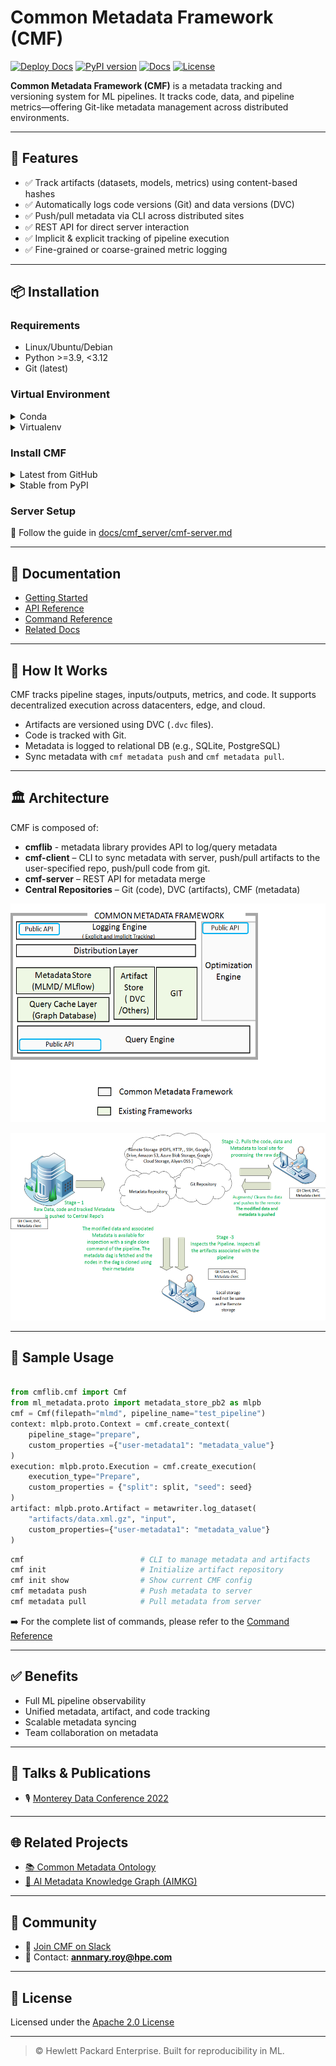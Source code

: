 # Common Metadata Framework (CMF)

[![Deploy Docs](https://github.com/HewlettPackard/cmf/actions/workflows/deploy_docs_to_gh_pages.yaml/badge.svg)](https://github.com/HewlettPackard/cmf/actions)
[![PyPI version](https://badge.fury.io/py/cmflib.svg)](https://pypi.org/project/cmflib/)
[![Docs](https://img.shields.io/badge/docs-online-blue.svg)](https://hewlettpackard.github.io/cmf/)
[![License](https://img.shields.io/github/license/HewlettPackard/cmf)](./LICENSE)

**Common Metadata Framework (CMF)** is a metadata tracking and versioning system for ML pipelines. It tracks code, data, and pipeline metrics—offering Git-like metadata management across distributed environments.

---

## 🚀 Features

- ✅ Track artifacts (datasets, models, metrics) using content-based hashes  
- ✅ Automatically logs code versions (Git) and data versions (DVC)  
- ✅ Push/pull metadata via CLI across distributed sites  
- ✅ REST API for direct server interaction  
- ✅ Implicit & explicit tracking of pipeline execution  
- ✅ Fine-grained or coarse-grained metric logging  

---

## 📦 Installation

### Requirements

- Linux/Ubuntu/Debian
- Python >=3.9, <3.12
- Git (latest)

### Virtual Environment

<details><summary>Conda</summary>

```bash
conda create -n cmf python=3.10
conda activate cmf
```
</details>

<details><summary>Virtualenv</summary>

```bash
virtualenv --python=3.10 .cmf
source .cmf/bin/activate
```
</details>

### Install CMF

<details><summary>Latest from GitHub</summary>

```bash
pip install git+https://github.com/HewlettPackard/cmf
```
</details>

<details><summary>Stable from PyPI</summary>

```bash
pip install cmflib
```
</details>

### Server Setup

📖 Follow the guide in <a href="docs/cmf_server/cmf-server.md" target="_blank">docs/cmf_server/cmf-server.md</a>

---

## 📘 Documentation

- [Getting Started](https://hewlettpackard.github.io/cmf/)
- [API Reference](https://hewlettpackard.github.io/cmf/api/public/cmf)
- [Command Reference](https://hewlettpackard.github.io/cmf/cmf_client/cmf_client)
- [Related Docs](https://deepwiki.com/HewlettPackard/cmf)

---

## 🧠 How It Works

CMF tracks pipeline stages, inputs/outputs, metrics, and code. It supports decentralized execution across datacenters, edge, and cloud.

- Artifacts are versioned using DVC (`.dvc` files).
- Code is tracked with Git.
- Metadata is logged to relational DB (e.g., SQLite, PostgreSQL)
- Sync metadata with `cmf metadata push` and `cmf metadata pull`.

---

## 🏛 Architecture

CMF is composed of:

- **cmflib** - metadata library provides API to log/query metadata
- **cmf-client** – CLI to sync metadata with server, push/pull artifacts to the user-specified repo, push/pull code from git.
- **cmf-server** – REST API for metadata merge
- **Central Repositories** – Git (code), DVC (artifacts), CMF (metadata)

<p align="center">
  <img src="docs/assets/framework.png" height="350" />
</p>

<p align="center">
  <img src="docs/assets/distributed_architecture.png" height="300" />
</p>

---

## 🔧 Sample Usage

```python

from cmflib.cmf import Cmf
from ml_metadata.proto import metadata_store_pb2 as mlpb
cmf = Cmf(filepath="mlmd", pipeline_name="test_pipeline")
context: mlpb.proto.Context = cmf.create_context(
    pipeline_stage="prepare",
    custom_properties ={"user-metadata1": "metadata_value"}
)
execution: mlpb.proto.Execution = cmf.create_execution(
    execution_type="Prepare",
    custom_properties = {"split": split, "seed": seed}
)
artifact: mlpb.proto.Artifact = metawriter.log_dataset(
	"artifacts/data.xml.gz", "input",
	custom_properties={"user-metadata1": "metadata_value"}
)
```

```bash
cmf                          # CLI to manage metadata and artifacts
cmf init                     # Initialize artifact repository
cmf init show                # Show current CMF config
cmf metadata push            # Push metadata to server
cmf metadata pull            # Pull metadata from server
```
	
➡️ For the complete list of commands, please refer to the <a href="https://hewlettpackard.github.io/cmf/cmf_client/cmf_client">Command Reference</a>


---

## ✅ Benefits

- Full ML pipeline observability
- Unified metadata, artifact, and code tracking
- Scalable metadata syncing
- Team collaboration on metadata

---

## 🎤 Talks & Publications

- 🎙 [Monterey Data Conference 2022](https://drive.google.com/file/d/1Oqs0AN0RsAjt_y9ZjzYOmBxI8H0yqSpB/view)

---

## 🌐 Related Projects

- [📚 Common Metadata Ontology](https://hewlettpackard.github.io/cmf/common-metadata-ontology/readme/)
- [🧠 AI Metadata Knowledge Graph (AIMKG)](https://github.com/HewlettPackard/ai-metadata-knowledge-graph)
---

## 🤝 Community

- 💬 [Join CMF on Slack](https://commonmetadata.slack.com/)
- 📧 Contact: **annmary.roy@hpe.com**

---

## 📄 License

Licensed under the [Apache 2.0 License](./LICENSE)

---

> © Hewlett Packard Enterprise. Built for reproducibility in ML.
